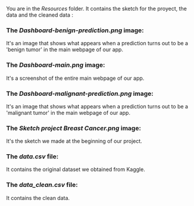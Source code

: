 You are in the *Resources* folder. It contains the sketch for the proyect, the data and the cleaned data :

### The *Dashboard-benign-prediction.png* image:
It's an image that shows what appears when a prediction turns out to be a 'benign tumor' in the main webpage of our app.

### The *Dashboard-main.png* image:
It's a screenshot of the entire main webpage of our app.

### The *Dashboard-malignant-prediction.png* image:
It's an image that shows what appears when a prediction turns out to be a 'malignant tumor' in the main webpage of our app.

### The *Sketch project Breast Cancer.png* image:
It's the sketch we made at the beginning of our project. 

### The *data.csv* file:
It contains the original dataset we obtained from Kaggle. 

### The *data_clean.csv* file:
It contains the clean data. 
